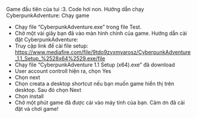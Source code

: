 Game đầu tiên của tui :3.
Code hơi non.
Hướng dẫn chạy CyberpunkAdventure:
Chạy game
-	Chạy file “CyberpunkAdventure.exe” trong file Test.
-	Chờ một vài giây bạn đã vào màn hình chính của game.
Hướng dẫn cài đặt CyberpunkAdventure:
- Truy cập link để cài file setup: https://www.mediafire.com/file/9tdo9zvxmyarosz/CyberpunkAdventure_1.1_Setup_%2528x64%2529.exe/file
-	Chạy file “CyberpunkAdventure 1.1 Setup (x64).exe” đã download
-	User account controll hiện ra, chọn Yes
-	Chọn next 
-	Chọn creata a desktop shortcut nếu bạn muốn game hiển thị trên desktop. Sau đó chọn Next 
-	Chọn install 
-	Chờ một phút game đã được cài vào máy tính của bạn.
Cảm ơn đã cài đặt và chơi game!

